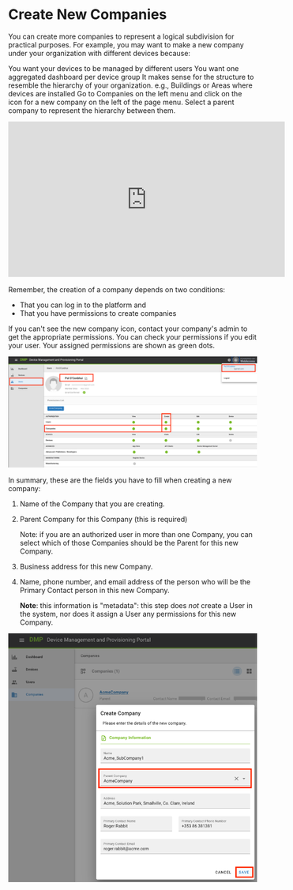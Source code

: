 # Create New Companies

You can create more companies to represent a logical subdivision for practical purposes. For example, you may want to make a new company under your organization with different devices because:

You want your devices to be managed by different users
You want one aggregated dashboard per device group
It makes sense for the structure to resemble the hierarchy of your organization. e.g., Buildings or Areas where devices are installed
Go to Companies on the left menu and click on the icon for a new company on the left of the page menu. Select a parent company to represent the hierarchy between them.



<iframe width="560" height="315" src="https://www.youtube.com/embed/oHyHGEjnUY4" frameborder="0" allow="accelerometer; autoplay; encrypted-media; gyroscope; picture-in-picture" allowfullscreen></iframe>




Remember, the creation of a company depends on two conditions:
- That you can log in to the platform and
- That you have permissions to create companies

If you can't see the new company icon, contact your company's admin to get the appropriate permissions.
You can check your permissions if you edit your user. Your assigned permissions are shown as green dots.

![permissions](./01_newCompanyPermissions.png)

In summary, these are the fields you have to fill when creating a new company: 

1. Name of the Company that you are creating. 

2. Parent Company for this Company (this is required)

   Note: if you are an authorized user in more than one Company, you can select which of those Companies should be the Parent for this new Company.

3. Business address for this new Company.

4. Name, phone number, and email address of the person who will be the Primary Contact person in this new Company. 

   **Note**: this information is "metadata": this step does _not_ create a User in the system, nor does it assign a User any permissions for this new Company. 

![createCompanyForm](./03_createForm.png)